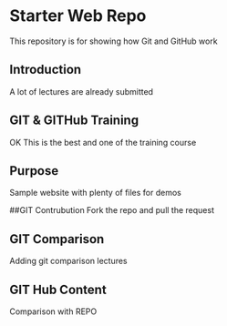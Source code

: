 # Starter Web Repo

This repository is for showing how Git and GitHub work

## Introduction
A lot of lectures are already submitted

## GIT & GITHub Training
OK This is the best and one of the training course

## Purpose

Sample website with plenty of files for demos

##GIT Contrubution
Fork the repo and pull the request

## GIT Comparison

Adding git comparison lectures
## GIT Hub Content
Comparison with REPO
